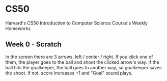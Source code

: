 # CS50
Harvard's CS50 Introduction to Computer Science Course's Weekly Homeworks

## Week 0 - Scratch

In the screen there are 3 arrows, left / center / right. If you click one of them, the player goes to the ball and shoot the clicked arrow's way. 
If the ball hits the goalkeeper, the ball goes to another way, so goalkeeper saves the shoot. If not, score increases +1 and "Goal" sound plays.
